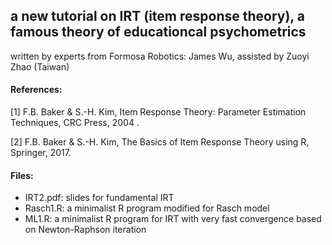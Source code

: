 ## a new tutorial on IRT (item response theory), a famous theory of educationcal psychometrics
written by experts from Formosa Robotics: James Wu, 
assisted by Zuoyi Zhao (Taiwan)


#### References:

[1] F.B. Baker & S.-H. Kim, Item Response Theory: Parameter Estimation Techniques, CRC Press, 2004 .

[2] F.B. Baker & S.-H. Kim, The Basics of Item Response Theory using R, Springer, 2017.


#### Files:
<ul>
<li>IRT2.pdf: slides for fundamental IRT</li>
<li>Rasch1.R: a minimalist R program modified for Rasch model</li>
<li>ML1.R: a minimalist R program for IRT with very fast convergence based on Newton-Raphson iteration
</li>
</ul>
